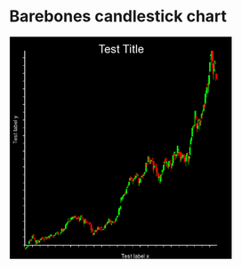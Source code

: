 # Barebones candlestick chart
<p float="left">
<img src="img/prog1.png" width="400" height="400"/>
</p>
